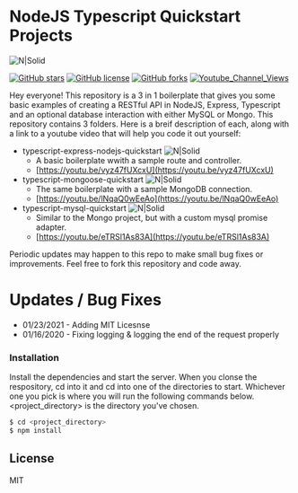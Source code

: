 # NodeJS Typescript Quickstart Projects

![N|Solid](https://lh3.googleusercontent.com/a-/AOh14GglnMoBPixoeH-IwaCWx7SpehtvYTPowns21fVO=s200-k-no-rp-mo)

[![GitHub stars](https://img.shields.io/github/stars/joeythelantern/Typescript-Quickstart-Projects.svg)](https://github.com/joeythelantern/Typescript-Quickstart-Projects/stargazers)
[![GitHub license](https://img.shields.io/github/license/joeythelantern/Typescript-Quickstart-Projects.svg)](https://github.com/joeythelantern/Typescript-Quickstart-Projects/blob/master/LICENCE)
[![GitHub forks](https://img.shields.io/github/forks/joeythelantern/Typescript-Quickstart-Projects.svg)](https://github.com/joeythelantern/Typescript-Quickstart-Projects/network)
[![Youtube_Channel_Views](https://img.shields.io/youtube/channel/views/UCmG1UbEI0iFE1tAw2SyvvXg?label=Channel%20Views&style=social.svg)](https://img.shields.io/youtube/channel/views/UCmG1UbEI0iFE1tAw2SyvvXg?label=Channel%20Views&style=social)

Hey everyone! This repository is a 3 in 1 boilerplate that gives you some basic examples of creating a RESTful API in NodeJS, Express, Typescript and an optional database interaction with either MySQL or Mongo.  This repository contains 3 folders.  Here is a breif description of each, along with a link to a youtube video that will help you code it out yourself:

  - typescript-express-nodejs-quickstart ![N|Solid](https://img.shields.io/youtube/views/vyz47fUXcxU?style=social.svg)
    - A basic boilerplate wwith a sample route and controller.
    - [https://youtu.be/vyz47fUXcxU](https://youtu.be/vyz47fUXcxU)
  - typescript-mongoose-quickstart ![N|Solid](https://img.shields.io/youtube/views/lNqaQ0wEeAo?style=social.svg)
    - The same boilerplate with a sample MongoDB connection.
    - [https://youtu.be/lNqaQ0wEeAo](https://youtu.be/lNqaQ0wEeAo)
  - typescript-mysql-quickstart ![N|Solid](https://img.shields.io/youtube/views/eTRSl1As83A?style=social.svg)
    - Similar to the Mongo project, but with a custom mysql promise adapter.
    - [https://youtu.be/eTRSl1As83A](https://youtu.be/eTRSl1As83A)

Periodic updates may happen to this repo to make small bug fixes or improvements.  Feel free to fork this repository and code away.

# Updates / Bug Fixes
* 01/23/2021 - Adding MIT Licesnse 
* 01/16/2020 - Fixing logging & logging the end of the request properly

### Installation

Install the dependencies and start the server.  When you clonse the respository, cd into it and cd into one of the directories to start.  Whichever one you pick is where you will run the following commands below.  <project_directory> is the directory you've chosen.

```sh
$ cd <project_directory>
$ npm install
```

License
----
MIT
